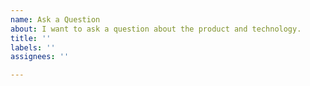 ```yaml
---
name: Ask a Question
about: I want to ask a question about the product and technology.
title: ''
labels: ''
assignees: ''

---
```



